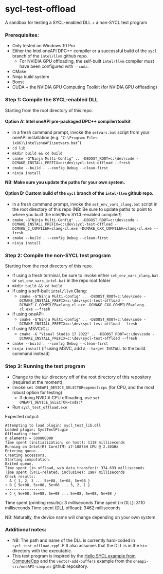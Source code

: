 # sycl-test-offload
A sandbox for testing a SYCL-enabled DLL + a non-SYCL test program

### Prerequisites:

- Only tested on Windows 10 Pro
- Either the Intel oneAPI DPC++ compiler or a successful build of the `sycl` branch of the `intel/llvm` github repo.
    - For NVIDIA GPU offloading, the self-built `intel/llvm` compiler must have been configured with `--cuda`.
- CMake
- Ninja build system
- Boost
- CUDA + the NVIDIA GPU Computing Toolkit (for NVIDIA GPU offloading)

### Step 1: Compile the SYCL-enabled DLL

Starting from the root directory of this repo.

#### Option A: Intel oneAPI pre-packaged DPC++ compiler/toolkit

- In a fresh command prompt, invoke the `setvars.bat` script from your oneAPI installation (e.g. "`C:\Program Files (x86)\Intel\oneAPI\setvars.bat`")
- `cd lib`
- `mkdir build && cd build`
- `cmake -G"Ninja Multi-Config" .. -DBOOST_ROOT=c:\dev\code -DCMAKE_INSTALL_PREFIX=c:\dev\sycl-test-offload --fresh`
- `cmake --build . --config Debug --clean-first`
- `ninja install`

**NB: Make sure you update the paths for your own system.**

#### Option B: Custom build of the `sycl` branch of the `intel/llvm` github repo.

- In a fresh command prompt, invoke the `set_env_vars_clang.bat` script in the root directory of this repo (NB: Be sure to update paths to point to where you built the intel/llvm SYCL-enabled compiler!)
- `cmake -G"Ninja Multi-Config" .. -DBOOST_ROOT=c:\dev\code -DCMAKE_INSTALL_PREFIX=c:\dev\sycl-test-offload -DCMAKE_C_COMPILER=clang-cl.exe -DCMAKE_CXX_COMPILER=clang-cl.exe --fresh`
- `cmake --build . --config Debug --clean-first`
- `ninja install`

### Step 2: Compile the non-SYCL test program

Starting from the root directory of this repo.

- If using a fresh terminal, be sure to invoke either `set_env_vars_clang.bat` or `set_env_vars_intel.bat` in the repo root folder
- `mkdir build && cd build`
- If using a self-built `intel/llvm` Clang:
    - `cmake -G"Ninja Multi-Config" .. -DBOOST_ROOT=c:\dev\code -DCMAKE_INSTALL_PREFIX=c:\dev\sycl-test-offload -DCMAKE_C_COMPILER=clang-cl.exe -DCMAKE_CXX_COMPILER=clang-cl.exe --fresh`
- If using oneAPI:
    - `cmake -G"Ninja Multi-Config" .. -DBOOST_ROOT=c:\dev\code -DCMAKE_INSTALL_PREFIX=c:\dev\sycl-test-offload --fresh`
- If using MSVC/CL:
    - `cmake -G "Visual Studio 17 2022" .. -DBOOST_ROOT=c:\dev\code -DCMAKE_INSTALL_PREFIX=c:\dev\sycl-test-offload --fresh`
- `cmake --build . --config Debug --clean-first`
- `ninja install` (if using MSVC, add a `--target INSTALL` to the build command instead)

### Step 3: Running the test program

- Change to the `bin` directory off of the root directory of this repository (required at the moment);
- Invoke `set ONEAPI_DEVICE_SELECTOR=opencl:cpu` (for CPU, and the most robust option for testing)
    - If doing NVIDIA GPU offloading, use `set ONEAPI_DEVICE_SELECTOR=cuda:*`
- Run `sycl_test_offload.exe`

Expected output:

    Attempting to load plugin: sycl_test_lib.dll
    Loaded plugin: SyclTestPlugin
    Offloading time!
    n_elements = 500000000
    Time spent (initialization; on host): 1118 milliseconds
    Running on Intel(R) Core(TM) i7-10875H CPU @ 2.30GHz
    Entering queue...
    Creating accessors.
    Starting computation.
    Exited queue.
    Time spent (in offload, w/o data transfer): 374.693 milliseconds
    Time spent (SYCL-related, inclusive): 1987 milliseconds
    Check results:
      A { 1, 2, 3 ... 5e+08, 5e+08, 5e+08 }
    + B { 5e+08, 5e+08, 5e+08 ... 3, 2, 1 }
    ------------------
    = C { 5e+08, 5e+08, 5e+08 ... 5e+08, 5e+08, 5e+08 }

Time spent (printing results): 3 milliseconds
Time spent (in DLL): 3110 milliseconds
Time spent (DLL offload): 3462 milliseconds

NB: Naturally, the device name will change depending on your own system.

### Additional notes:

- NB: The path and name of the DLL is currently hard-coded in `sycl_test_offload.cpp`! :P It also assumes that the DLL is in the `bin` directory with the executable.
- This test program is inspired by the [Hello SYCL example from ComputeCpp](https://developer.codeplay.com/products/computecpp/ce/2.11.0/guides/sycl-guide/hello-sycl) and the `vector-add-buffers` example from the `oneapi-src/oneAPI-samples` github repository.
